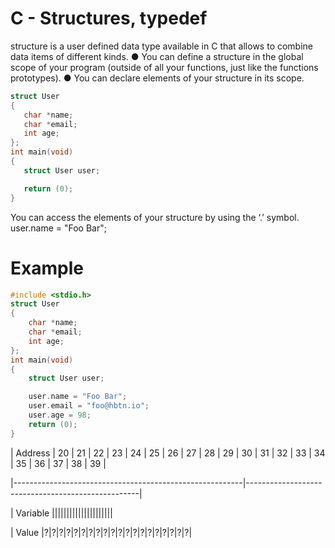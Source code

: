 # C - Structures, typedef
 structure is a user defined data type available in C that allows to combine data items of different kinds.
 ● You can define a structure in the global scope of your program (outside of all your functions, just like the functions prototypes).
 ● You can declare elements of your structure in its scope.
 ```c
 struct User
{
	char *name;
	char *email;
	int age;
};
int main(void)
{
	struct User user;

	return (0);
}
```
You can access the elements of your structure by using the ‘.’ symbol.
	user.name = "Foo Bar";
# Example
```c
#include <stdio.h>
struct User
{
	char *name;
	char *email;
	int age;
};
int main(void)
{
	struct User user;

	user.name = "Foo Bar";
	user.email = "foo@hbtn.io";
	user.age = 98;
	return (0);
}
```
| Address | 20 | 21 | 22 | 23 | 24 | 25 | 26 | 27 | 28 | 29 | 30 | 31 | 32 | 33 | 34 | 35 | 36 | 37 | 38 | 39 |

|---------------------------------------------------------|---------------------------------------------------|

| Variable |||||||||||||||||||||

| Value |?|?|?|?|?|?|?|?|?|?|?|?|?|?|?|?|?|?|?|?|
